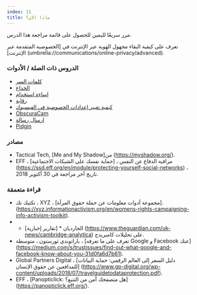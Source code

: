 ```yaml
---
index: 11
title: ماذا الان؟
---
```

مرر سريعًا لليمين للحصول على قائمة مراجعة هذا الدرس.

تعرف على كيفية البقاء مجهول الهوية عبر الإنترنت في [الخصوصية المتقدمة عبر الإنترنت] (umbrella://communications/online-privacy/advanced).

### الدروس ذات الصلة / الأدوات

*   [كلمات السر](umbrella://information/passwords)
*   [الخداع](umbrella://communications/phishing)
*   [إساءة استخدام](umbrella://communications/online-abuse)
*   [رقابة](umbrella://communications/censorship)
*   [كيفية تغيير إعدادات الخصوصية في الفيسبوك](umbrella://tools/other/s_facebook.md)
*   [ObscuraCam](umbrella://tools/messagging/s_obscuracam.md)
*   [ارسال رسالة](umbrella://communications/sending-a-message)
*   [Pidgin](umbrella://tools/messagging/s_pidgin.md)

### مصادر

*   Tactical Tech, [Me and My Shadow]من (https://myshadow.org/).
*   EFF ، مراقبة الدفاع عن النفس ، [حماية نفسك على الشبكات الاجتماعية] (https://ssd.eff.org/en/module/protecting-yourself-social-networks) ، تاريخ آخر مراجعة في 30 أكتوبر 2018.

### قراءة متعمقة

*   تكتيك تك ، XYZ ، [مجموعة أدوات معلومات عن حملة حقوق المرأة]. (https://xyz.informationactivism.org/en/womens-rights-campaigning-info-activism-toolkit).
* * الجارديان * [تقارير إخبارية] (https://www.theguardian.com/uk-news/cambridge-analytica) على تحليلات كامبريدج.
*   باراتوندي ثورستون ، متوسطة ، [تعرف على ما تعرفه Google و Facebook عنك] (https://medium.com/s/trustissues/find-out-what-google-and-facebook-know-about-you-31d0fa6d7b61).
*   Global Partners Digital ، [دليل السفر إلى العالم الرقمي: حماية البيانات للمدافعين عن حقوق الإنسان] (https://www.gp-digital.org/wp-content/uploads/2018/07/travelguidetodataprotection.pdf).
* EFF ، [Panopticlick: هل متصفحك آمن من التتبع؟] (https://panopticlick.eff.org/).